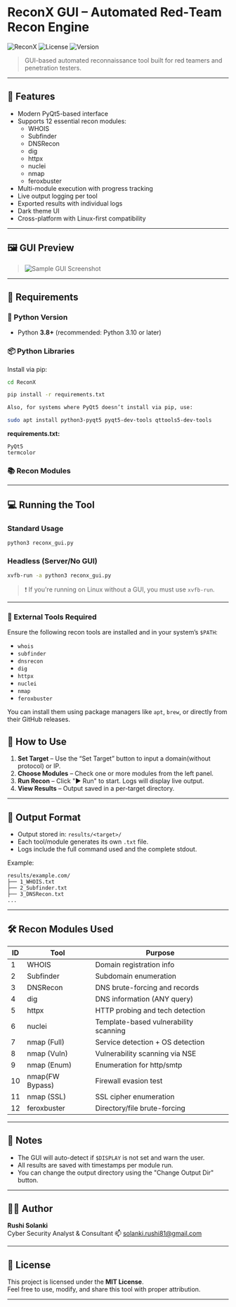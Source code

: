 
# ReconX GUI – Automated Red‑Team Recon Engine

![ReconX](https://img.shields.io/badge/python-3.8%2B-blue.svg)
![License](https://img.shields.io/badge/license-MIT-green.svg)
![Version](https://img.shields.io/badge/version-1.7.0--gui-blueviolet)

> GUI-based automated reconnaissance tool built for red teamers and penetration testers.

---

## 🚀 Features

- Modern PyQt5-based interface
- Supports 12 essential recon modules:
  - WHOIS
  - Subfinder
  - DNSRecon
  - dig
  - httpx
  - nuclei
  - nmap 
  - feroxbuster
- Multi-module execution with progress tracking
- Live output logging per tool
- Exported results with individual logs
- Dark theme UI
- Cross-platform with Linux-first compatibility

---

## 🖼️ GUI Preview

> ![Sample GUI Screenshot](https://via.placeholder.com/800x400.png?text=GUI+Screenshot+Placeholder)

---

## 🔧 Requirements

### 🐍 Python Version

- Python **3.8+** (recommended: Python 3.10 or later)

### 📦 Python Libraries

Install via pip:

```bash
cd ReconX

pip install -r requirements.txt

Also, for systems where PyQt5 doesn’t install via pip, use:

sudo apt install python3-pyqt5 pyqt5-dev-tools qttools5-dev-tools
```

**requirements.txt:**

```
PyQt5
termcolor
```

### 📚 Recon Modules
---

## 💻 Running the Tool

### Standard Usage

```bash
python3 reconx_gui.py
```

### Headless (Server/No GUI)

```bash
xvfb-run -a python3 reconx_gui.py
```

> ❗ If you're running on Linux without a GUI, you must use `xvfb-run`.

---

### 🔨 External Tools Required

Ensure the following recon tools are installed and in your system’s `$PATH`:

- `whois`
- `subfinder`
- `dnsrecon`
- `dig`
- `httpx`
- `nuclei`
- `nmap`
- `feroxbuster`

You can install them using package managers like `apt`, `brew`, or directly from their GitHub releases.

## 🧪 How to Use

1. **Set Target** – Use the “Set Target” button to input a domain(without protocol) or IP.
2. **Choose Modules** – Check one or more modules from the left panel.
3. **Run Recon** – Click "▶ Run" to start. Logs will display live output.
4. **View Results** – Output saved in a per-target directory.

---

## 📁 Output Format

- Output stored in: `results/<target>/`
- Each tool/module generates its own `.txt` file.
- Logs include the full command used and the complete stdout.

Example:
```
results/example.com/
├── 1_WHOIS.txt
├── 2_Subfinder.txt
├── 3_DNSRecon.txt
...
```

---

## 🛠 Recon Modules Used

| ID | Tool           | Purpose                                  |
|----|----------------|------------------------------------------|
| 1  | WHOIS          | Domain registration info                 |
| 2  | Subfinder      | Subdomain enumeration                    |
| 3  | DNSRecon       | DNS brute-forcing and records            |
| 4  | dig            | DNS information (ANY query)              |
| 5  | httpx          | HTTP probing and tech detection          |
| 6  | nuclei         | Template-based vulnerability scanning    |
| 7  | nmap (Full)    | Service detection + OS detection         |
| 8  | nmap (Vuln)    | Vulnerability scanning via NSE           |
| 9  | nmap (Enum)    | Enumeration for http/smtp                |
| 10 | nmap(FW Bypass)| Firewall evasion test                    |
| 11 | nmap (SSL)     | SSL cipher enumeration                   |
| 12 | feroxbuster    | Directory/file brute-forcing             |

---

## 📌 Notes

- The GUI will auto-detect if `$DISPLAY` is not set and warn the user.
- All results are saved with timestamps per module run.
- You can change the output directory using the "Change Output Dir" button.

---

## 👨‍💻 Author

**Rushi Solanki**  
Cyber Security Analyst & Consultant
📫 [solanki.rushi81@gmail.com](mailto:solanki.rushi81@gmail.com)

---

## 📄 License

This project is licensed under the **MIT License**.  
Feel free to use, modify, and share this tool with proper attribution.

---
